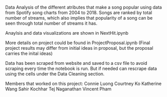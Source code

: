 Data Analysis of the different atributes that make a song popular using data
from Spotify song charts from 2004 to 2018. Songs are ranked by total number of
streams, which also implies that popularity of a song can be seen through total
number of streams it has.

Anaylsis and data visualizations are shown in NextHit.ipynb

More details on project could be found in ProjectProposal.ipynb (Final project
results may differ from initial ideas in proposal, but the proposal carries the
inital ideas)

Data has been scraped from website and saved to a csv file to avoid scraping
every time the notebook is run. But if needed can rescrape data using the cells
under the Data Cleaning section.

Members that worked on this project:
Connie Luong
Courtney Ko
Katherine Wang
Sahir Kochhar
Tej Naganathan
Vincent Pham
